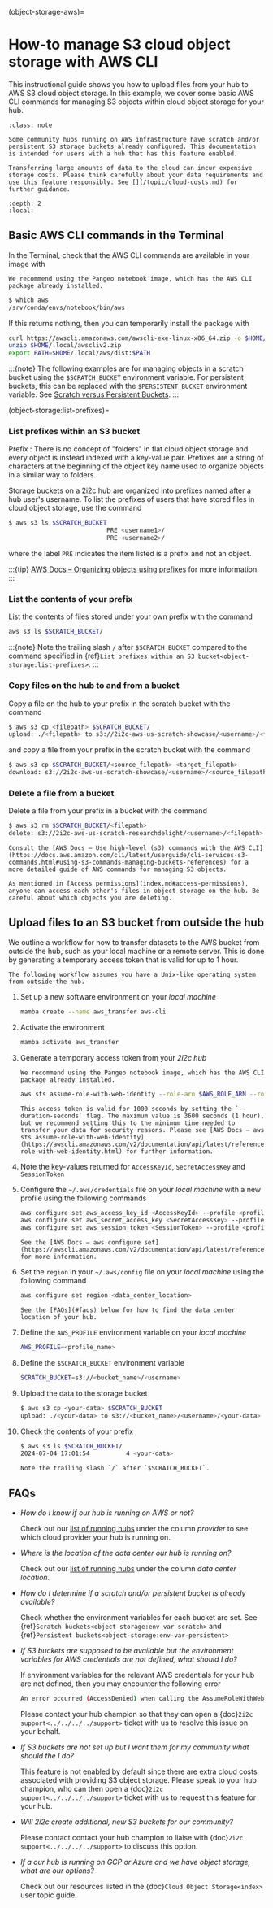 (object-storage-aws)=
# How-to manage S3 cloud object storage with AWS CLI

This instructional guide shows you how to upload files from your hub to AWS S3 cloud object storage. In this example, we cover some basic AWS CLI commands for managing S3 objects within cloud object storage for your hub.

```{admonition} Who is this guide for?
:class: note

Some community hubs running on AWS infrastructure have scratch and/or persistent S3 storage buckets already configured. This documentation is intended for users with a hub that has this feature enabled.
```

```{warning}
Transferring large amounts of data to the cloud can incur expensive storage costs. Please think carefully about your data requirements and use this feature responsibly. See [](/topic/cloud-costs.md) for further guidance.
```

```{contents}
:depth: 2
:local:
```

## Basic AWS CLI commands in the Terminal

In the Terminal, check that the AWS CLI commands are available in your image with

```{margin}
We recommend using the Pangeo notebook image, which has the AWS CLI package already installed. 
```

```bash
$ which aws
/srv/conda/envs/notebook/bin/aws
```

If this returns nothing, then you can temporarily install the package with

```bash
curl https://awscli.amazonaws.com/awscli-exe-linux-x86_64.zip -o $HOME/.local/awscliv2.zip
unzip $HOME/.local/awscliv2.zip
export PATH=$HOME/.local/aws/dist:$PATH
```

:::{note}
The following examples are for managing objects in a scratch bucket using the `$SCRATCH_BUCKET` environment variable. For persistent buckets, this can be replaced with the `$PERSISTENT_BUCKET` environment variable. See [Scratch versus Persistent Buckets](index.md/#scratch-versus-persistent-buckets-on-a-2i2c-hub).
:::

(object-storage:list-prefixes)=
### List prefixes within an S3 bucket

Prefix
: There is no concept of "folders" in flat cloud object storage and every object is instead indexed with a key-value pair. Prefixes are a string of characters at the beginning of the object key name used to organize objects in a similar way to folders.

Storage buckets on a 2i2c hub are organized into prefixes named after a hub user's username. To list the prefixes of users that have stored files in cloud object storage, use the command

```bash
$ aws s3 ls $SCRATCH_BUCKET
                           PRE <username1>/
                           PRE <username2>/

```

where the label `PRE` indicates the item listed is a prefix and not an object.

:::{tip}
[AWS Docs – Organizing objects using prefixes](https://docs.aws.amazon.com/AmazonS3/latest/userguide/using-prefixes.html) for more information.
:::

### List the contents of your prefix

List the contents of files stored under your own prefix with the command

```bash
aws s3 ls $SCRATCH_BUCKET/
```

:::{note}
Note the trailing slash `/` after `$SCRATCH_BUCKET` compared to the command specified in {ref}`List prefixes within an S3 bucket<object-storage:list-prefixes>`.
:::

### Copy files on the hub to and from a bucket

Copy a file on the hub to your prefix in the scratch bucket with the command

```bash
$ aws s3 cp <filepath> $SCRATCH_BUCKET/
upload: ./<filepath> to s3://2i2c-aws-us-scratch-showcase/<username>/<filepath>
```

and copy a file from your prefix in the scratch bucket with the command

```bash
$ aws s3 cp $SCRATCH_BUCKET/<source_filepath> <target_filepath>
download: s3://2i2c-aws-us-scratch-showcase/<username>/<source_filepath> to ./<target_filepath>
```

### Delete a file from a bucket

Delete a file from your prefix in a bucket with the command

```bash
$ aws s3 rm $SCRATCH_BUCKET/<filepath>
delete: s3://2i2c-aws-us-scratch-researchdelight/<username>/<filepath>
```

```{tip}
Consult the [AWS Docs – Use high-level (s3) commands with the AWS CLI](https://docs.aws.amazon.com/cli/latest/userguide/cli-services-s3-commands.html#using-s3-commands-managing-buckets-references) for a more detailed guide of AWS commands for managing S3 objects.
```

```{note}
As mentioned in [Access permissions](index.md#access-permissions), anyone can access each other's files in object storage on the hub. Be careful about which objects you are deleting.
```

## Upload files to an S3 bucket from outside the hub

We outline a workflow for how to transfer datasets to the AWS bucket from outside the hub, such as your local machine or a remote server. This is done by generating a temporary access token that is valid for up to 1 hour.

```{tip}
The following workflow assumes you have a Unix-like operating system from outside the hub.
```

1. Set up a new software environment on your *local machine*

   ```bash
   mamba create --name aws_transfer aws-cli
   ```

1. Activate the environment

   ```bash
   mamba activate aws_transfer

1. Generate a temporary access token from your *2i2c hub*

   ```{margin}
   We recommend using the Pangeo notebook image, which has the AWS CLI package already installed. 
   ```

   ```bash
   aws sts assume-role-with-web-identity --role-arn $AWS_ROLE_ARN --role-session-name $JUPYTERHUB_CLIENT_ID --web-identity-token "$(cat $AWS_WEB_IDENTITY_TOKEN_FILE)" --duration-seconds 1000 
   ```

   ```{tip}
   This access token is valid for 1000 seconds by setting the `--duration-seconds` flag. The maximum value is 3600 seconds (1 hour), but we recommend setting this to the minimum time needed to transfer your data for security reasons. Please see [AWS Docs – aws sts assume-role-with-web-identity](https://awscli.amazonaws.com/v2/documentation/api/latest/reference/sts/assume-role-with-web-identity.html) for further information.
   ```

1. Note the key-values returned for `AccessKeyId`, `SecretAccessKey` and `SessionToken`

1. Configure the `~/.aws/credentials` file on your *local machine* with a new profile using the following commands

   ```bash
   aws configure set aws_access_key_id <AccessKeyId> --profile <profile_name>
   aws configure set aws_secret_access_key <SecretAccessKey> --profile <profile_name>
   aws configure set aws_session_token <SessionToken> --profile <profile_name>
   ```

   ```{tip}
   See the [AWS Docs – aws configure set](https://awscli.amazonaws.com/v2/documentation/api/latest/reference/configure/set.html) for more information.
   ```

1. Set the `region` in your `~/.aws/config` file on your *local machine* using the following command

   ```bash
   aws configure set region <data_center_location>
   ```

   ```{tip}
   See the [FAQs](#faqs) below for how to find the data center location of your hub.
   ```

1. Define the `AWS_PROFILE` environment variable on your *local machine*

   ```bash
   AWS_PROFILE=<profile_name>
   ```

1. Define the `$SCRATCH_BUCKET` environment variable

   ```bash
   SCRATCH_BUCKET=s3://<bucket_name>/<username> 
   ```

1. Upload the data to the storage bucket

   ```bash
   $ aws s3 cp <your-data> $SCRATCH_BUCKET
   upload: ./<your-data> to s3://<bucket_name>/<username>/<your-data>
   ```

1. Check the contents of your prefix

   ```bash
   $ aws s3 ls $SCRATCH_BUCKET/
   2024-07-04 17:01:54          4 <your-data>
   ```

   ```{tip}
   Note the trailing slash `/` after `$SCRATCH_BUCKET`.
   ```

## FAQs

- *How do I know if our hub is running on AWS or not?*

  Check out our [list of running hubs](https://infrastructure.2i2c.org/reference/hubs/) under the column *provider* to see which cloud provider your hub is running on.

- *Where is the location of the data center our hub is running on?*

  Check out our [list of running hubs](https://infrastructure.2i2c.org/reference/hubs/) under the column *data center location*.

- *How do I determine if a scratch and/or persistent bucket is already available?*

  Check whether the environment variables for each bucket are set. See {ref}`Scratch buckets<object-storage:env-var-scratch>` and {ref}`Persistent buckets<object-storage:env-var-persistent>`

- *If S3 buckets are supposed to be available but the environment variables for AWS credentials are not defined, what should I do?*

  If environment variables for the relevant AWS credentials for your hub are not defined, then you may encounter the following error

  ```bash
  An error occurred (AccessDenied) when calling the AssumeRoleWithWebIdentity operation: Not authorized to perform sts:AssumeRoleWithWebIdentity.
  ```

  Please contact your hub champion so that they can open a {doc}`2i2c support<../../../../support>` ticket with us to resolve this issue on your behalf.

- *If S3 buckets are not set up but I want them for my community what should the I do?*

  This feature is not enabled by default since there are extra cloud costs associated with providing S3 object storage. Please speak to your hub champion, who can then open a {doc}`2i2c support<../../../../support>` ticket with us to request this feature for your hub.

- *Will 2i2c create additional, new S3 buckets for our community?*

  Please contact contact your hub champion to liaise with {doc}`2i2c support<../../../../support>` to discuss this option.

- *If a our hub is running on GCP or Azure and we have object storage, what are our options?*

  Check out our resources listed in the {doc}`Cloud Object Storage<index>` user topic guide.
